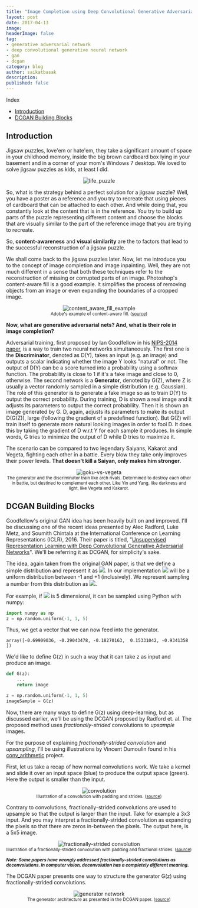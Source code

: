 ```yaml
---
title: "Image Completion using Deep Convolutional Generative Adversarial Network (DCGAN)"
layout: post
date: 2017-04-13
image:
headerImage: false
tag:
- generative adversarial network
- deep convolutional generative neural network
- gan
- dcgan
category: blog
author: saikatbasak
description:
published: false
---
```


Index
- [Introduction](#introduction)
- [DCGAN Building Blocks](#dcgan-building-blocks)

## Introduction

Jigsaw puzzles, love'em or hate'em, they take a significant amount of space in your childhood memory, inside the big brown cardboard box lying in your basement and in a corner of your mom's Windows 7 desktop. We loved to solve jigsaw puzzles as kids, at least I did.

<div style="text-align: center;"><img src="/public/img/life-puzzle.jpg" alt="life_puzzle"></div>

So, what is the strategy behind a perfect solution for a jigsaw puzzle? Well, you have a poster as a reference and you try to recreate that using pieces of cardboard that can be attached to each other. And while doing that, you constantly look at the content that is in the reference. You try to build up parts of the puzzle representing different content and choose the blocks that are visually similar to the part of the reference image that you are trying to recreate.

So, **content-awareness** and **visual similarity** are the to factors that lead to the successful reconstruction of a jigsaw puzzle.

We shall come back to the jigsaw puzzles later. Now, let me introduce you to the concept of image completion and image inpainting. Well, they are not much different in a sense that both these techniques refer to the reconstruction of missing or corrupted parts of an image. Photoshop's content-aware fill is a good example. It simplifies the process of removing objects from an image or even expanding the boundaries of a cropped image.

<div style="text-align: center;"><img src="/public/img/project-content-aware-fill-0.jpg" alt="content_aware_fill_example"></div>
<div style="text-align: center;"><small>Adobe's example of content-aware fill. (<a href="https://research.adobe.com/project/content-aware-fill/" target="blank">source</a>)</small></div>

**Now, what are generative adversarial nets? And, what is their role in image completion?**

Adversarial training, first proposed by Ian Goodfellow in his <a href="https://arxiv.org/abs/1406.2661" target="blank">NIPS-2014 paper</a>, is a way to train two neural networks simultaneously. The first one is the **Discriminator**, denoted as D(Y), takes an input (e.g. an image) and outputs a scalar indicating whether the image Y looks "natural" or not. The output of D(Y) can be a score turned into a probability using a softmax function. The probability is close to 1 if it's a fake image and close to 0, otherwise. The second network is a **Generator**, denoted by G(Z), where Z is usually a vector randomly sampled in a simple distribution (e.g. Gaussian). The role of this generator is to generate a fake image so as to train D(Y) to output the correct probability. During training, D is shown a real image and it adjusts its parameters to output the correct probability. Then it is shown an image generated by G. D, again, adjusts its parameters to make its output D(G(Z)), large (following the gradient of a predefined function). But G(Z) will train itself to generate more natural looking images in order to fool D. It does this by taking the gradient of D w.r.t Y for each sample it produces. In simple words, G tries to minimize the output of D while D tries to maximize it.

The scenario can be compared to two legendary Saiyans, Kakarot and Vegeta, fighting each other in a battle. Every blow they take only improves their power levels. **That doesn't kill a Saiyan, only makes him stronger**.

<div style="text-align: center;"><img src="/public/img/goku-vs-vegeta.gif" alt="goku-vs-vegeta"></div>
<div style="text-align: center;"><small>The generator and the discriminator train like arch rivals. Determined to destroy each other in battle, but destined to complement each other. Like Yin and Yang, like darkness and light, like Vegeta and Kakarot.</small></div>

## DCGAN Building Blocks

Goodfellow's original GAN idea has been heavily built on and improved. I'll be discussing one of the recent ideas presented by Alec Radford, Luke Metz, and Soumith Chintala at the International Conference on Learning Representations (ICLR), 2016. Their paper is titled, "<a href="https://arxiv.org/abs/1511.06434" target="blank">Unsupervised Representation Learning with Deep Convolutional Generative Adversarial Networks</a>". We'll be referring it as DCGAN, for simplicity's sake.

The idea, again taken from the original GAN paper, is that we define a simple distribution and represent it as <img src="/public/img/dcgan/pz.jpg">. In our implementation <img src="/public/img/dcgan/pz.jpg"> will be a uniform distribution between -1 and +1 (inclusively). We represent sampling a number from this distribution as <img src="/public/img/dcgan/z_s_pz.jpg">.

For example, if <img src="/public/img/dcgan/pz.jpg"> is 5 dimensional, it can be sampled using Python with numpy:

```python
import numpy as np
z = np.random.uniform(-1, 1, 5)
```

Thus, we get a vector that we can now feed into the generator.

```
array([-0.69909036, -0.29043478, -0.18270163,  0.15331042, -0.9341358 ])
```

We'd like to define G(z) in such a way that it can take z as input and produce an image.

```python
def G(z):
    ...
    return image

z = np.random.uniform(-1, 1, 5)
imageSample = G(z)
```

Now, there are many ways to define G(z) using deep-learning, but as discussed earlier, we'll be using the DCGAN proposed by Radford et. al. The proposed method uses *fractionally-strided* convolutions to *upsample* images.

For the purpose of explaining *fractionally-strided convolution* and *upsampling*, I'll be using illustrations by Vincent Dumoulin found in his <a href="https://github.com/vdumoulin/conv_arithmetic" target="blank">conv_arithmetic</a> project.

First, let us take a recap of how normal convolutions work. We take a kernel and slide it over an input space (blue) to produce the output space (green). Here the output is smaller than the input.

<div style="text-align: center;"><img src="/public/img/dcgan/padding_strides.gif" alt="convolution"></div>
<div style="text-align: center;"><small>Illustration of a convolution with padding and strides. (<a href="https://github.com/vdumoulin/conv_arithmetic" target="blank">source</a>)</small></div>

Contrary to convolutions, fractionally-strided convolutions are used to upsample so that the output is larger than the input. Take for example a 3x3 input. And you may interpret a fractionally-strided convolution as expanding the pixels so that there are zeros in-between the pixels. The output here, is a 5x5 image.

<div style="text-align: center;"><img src="/public/img/dcgan/padding_strides_transposed.gif" alt="fractionally-strided convolution"></div>
<div style="text-align: center;"><small>Illustration of a fractionally-strided convolution with padding and fractional strides. (<a href="https://github.com/vdumoulin/conv_arithmetic" target="blank">source</a>)</small></div>

<small>***Note: Some papers have wrongly addressed fractionally-strided convolutions as deconvolutions. In computer vision, deconvolution has a completely different meaning.***</small>

The DCGAN paper presents one way to structure the generator G(z) using fractionally-strided convolutions.

<div style="text-align: center;"><img src="/public/img/dcgan/generator.png" alt="generator network"></div>
<div style="text-align: center;"><small>The generator architecture as presented in the DCGAN paper. (<a href="https://arxiv.org/abs/1511.06434" target="blank">source</a>)</small></div>
